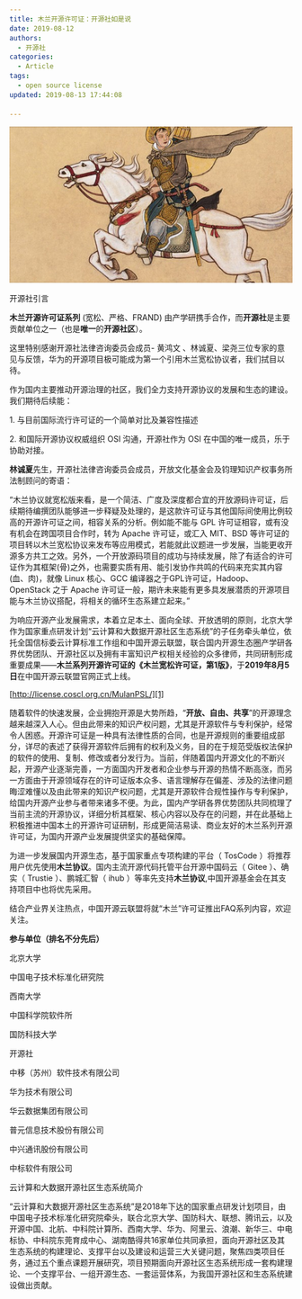 ```yaml
---
title: 木兰开源许可证：开源社如是说
date: 2019-08-12
authors:
  - 开源社
categories:
  - Article
tags:
  - open source license
updated: 2019-08-13 17:44:08

---
```


![](https://raw.githubusercontent.com/kaiyuanshe/Wiki/master/_posts/Article/MuLanPSL/29zf2qqp6s.png)  

开源社引言

  

  

  

**木兰开源许可证系列**  (宽松、严格、FRAND) 由产学研携手合作，而**开源社**是主要贡献单位之一（也是**唯一**的**开源社区**）。

  

这里特别感谢开源社法律咨询委员会成员- 黄鸿文 、林诚夏、梁尧三位专家的意见与反馈，华为的开源项目极可能成为第一个引用木兰宽松协议者，我们拭目以待。

  

作为国内主要推动开源治理的社区，我们全力支持开源协议的发展和生态的建设。我们期待后续能：

  

1\. 与目前国际流行许可证的一个简单对比及兼容性描述

  

2\. 和国际开源协议权威组织 OSI 沟通，开源社作为 OSI 在中国的唯一成员，乐于协助对接。

  

**林诚夏**先生，开源社法律咨询委员会成员，开放文化基金会及钧理知识产权事务所法制顾问的寄语：

  

“木兰协议就宽松版来看，是一个简洁、广度及深度都合宜的开放源码许可证，后续期待编撰团队能够进一步释疑及处理的，是这款许可证与其他国际间使用比例较高的开源许可证之间，相容关系的分析。例如能不能与 GPL 许可证相容，或有没有机会在跨国项目合作时，转为 Apache 许可证，或汇入 MIT、BSD 等许可证的项目转以木兰宽松协议来发布等应用模式，若能就此议题进一步发展，当能更收开源多方共工之效。另外，一个开放源码项目的成功与持续发展，除了有适合的许可证作为其框架(骨)之外，也需要实质有用、能引发协作共鸣的代码来充实其内容(血、肉)，就像 Linux 核心、GCC 编译器之于GPL许可证，Hadoop、OpenStack 之于 Apache 许可证一般，期许未来能有更多具发展潜质的开源项目能与木兰协议搭配，将相关的循环生态系建立起来。”

为响应开源产业发展需求，本着立足本土、面向全球、开放透明的原则，北京大学作为国家重点研发计划“云计算和大数据开源社区生态系统”的子任务牵头单位，依托全国信标委云计算标准工作组和中国开源云联盟，联合国内开源生态圈产学研各界优势团队、开源社区以及拥有丰富知识产权相关经验的众多律师，共同研制形成重要成果——**木兰系列开源许可证的《木兰宽松许可证，第1版》**，于**2019年8月5日**在中国开源云联盟官网正式上线。

  

[http://license.coscl.org.cn/MulanPSL/][1]

随着软件的快速发展，企业拥抱开源是大势所趋，“**开放、自由、共享**”的开源理念越来越深入人心。但由此带来的知识产权问题，尤其是开源软件与专利保护，经常令人困惑。开源许可证是一种具有法律性质的合同，也是开源规则的重要组成部分，详尽的表述了获得开源软件后拥有的权利及义务，目的在于规范受版权法保护的软件的使用、复制、修改或者分发行为。当前，伴随着国内开源文化的不断兴起，开源产业逐渐完善，一方面国内开发者和企业参与开源的热情不断高涨，而另一方面由于开源领域存在的许可证版本众多、语言理解存在偏差、涉及的法律问题晦涩难懂以及由此带来的知识产权问题，尤其是开源软件合规性操作与专利保护，给国内开源产业参与者带来诸多不便。为此，国内产学研各界优势团队共同梳理了当前主流的开源协议，详细分析其框架、核心内容以及存在的问题，并在此基础上积极推进中国本土的开源许可证研制，形成更简洁易读、商业友好的木兰系列开源许可证，为国内开源产业发展提供坚实的基础保障。

  

为进一步发展国内开源生态，基于国家重点专项构建的平台（ TosCode ）将推荐用户优先使用**木兰协议**。国内主流开源代码托管平台开源中国码云（ Gitee ）、确实（ Trustie ）、鹏城汇智（ ihub ）等率先支持**木兰协议**,中国开源基金会在其支持项目中也将优先采用。

  

结合产业界关注热点，中国开源云联盟将就“木兰”许可证推出FAQ系列内容，欢迎关注。

  

**参与单位（排名不分先后）**

  

北京大学

中国电子技术标准化研究院

西南大学

中国科学院软件所

国防科技大学

开源社

中移（苏州）软件技术有限公司

华为技术有限公司

华云数据集团有限公司

普元信息技术股份有限公司

中兴通讯股份有限公司

中标软件有限公司

  

  

  

云计算和大数据开源社区生态系统简介

“云计算和大数据开源社区生态系统”是2018年下达的国家重点研发计划项目，由中国电子技术标准化研究院牵头，联合北京大学、国防科大、联想、腾讯云，以及开源中国、北航、中科院计算所、西南大学、华为、阿里云、浪潮、新华三、中电标协、中科院东莞育成中心、湖南酷得共16家单位共同承担，面向开源社区及其生态系统的构建理论、支撑平台以及建设和运营三大关键问题，聚焦四类项目任务，通过五个重点课题开展研究，项目预期面向开源社区生态系统形成一套构建理论、一个支撑平台、一组开源生态、一套运营体系，为我国开源社区和生态系统建设做出贡献。

[1]: https://mp.weixin.qq.com/s?__biz=MzA5MTA2NDA5MQ==&mid=2655313121&idx=1&sn=919dc913753a5b7ec1234305e0de7b42&chksm=8bb26e95bcc5e783b97a053ccbb5906f0c3a05cdb3da2e8206e8f1cb7f3ea5c9337dcf180186&token=12367450&lang=zh_CN